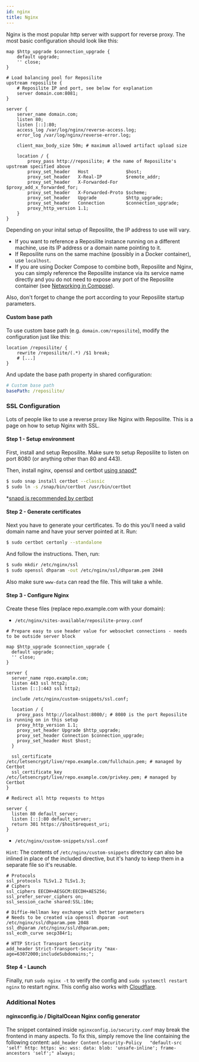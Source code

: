 ```yaml
---
id: nginx
title: Nginx
---
```


Nginx is the most popular http server with support for reverse proxy.
The most basic configuration should look like this:

```json5
map $http_upgrade $connection_upgrade {
    default upgrade;
    '' close;
}

# Load balancing pool for Reposilite
upstream reposilite {
    # Reposilite IP and port, see below for explanation
    server domain.com:8081;
}

server {
    server_name domain.com;
    listen 80;
    listen [::]:80;
    access_log /var/log/nginx/reverse-access.log;
    error_log /var/log/nginx/reverse-error.log;

    client_max_body_size 50m; # maximum allowed artifact upload size

    location / {
        proxy_pass http://reposilite; # the name of Reposilite's upstream specified above
        proxy_set_header   Host              $host;
        proxy_set_header   X-Real-IP         $remote_addr;
        proxy_set_header   X-Forwarded-For   $proxy_add_x_forwarded_for;
        proxy_set_header   X-Forwarded-Proto $scheme;
        proxy_set_header   Upgrade           $http_upgrade;
        proxy_set_header   Connection        $connection_upgrade;
        proxy_http_version 1.1;
    }
}
```

Depending on your inital setup of Reposilite, the IP address to use will vary.

* If you want to reference a Reposilite instance running on a different machine, use its IP address
or a domain name pointing to it. 
* If Reposilite runs on the same machine (possibly in a Docker
container), use `localhost`. 
* If you are using Docker Compose to combine both, Reposilite and Nginx, 
you can simply reference the Reposilite instance via its service name directly and you do not need to
expose any port of the Reposilite container (see [Networking in Compose](https://docs.docker.com/compose/networking/)).

Also, don't forget to change the port according to your Reposilite startup parameters.

#### Custom base path

To use custom base path (e.g. `domain.com/reposilite`), modify the configuration just like this:

```json5
location /reposilite/ {
    rewrite /reposilite/(.*) /$1 break;
    # [...]
}
```

And update the base path property in shared configuration:

```yaml
# Custom base path
basePath: /reposilite/
```

### SSL Configuration

Lots of people like to use a reverse proxy like Nginx with Reposilite.
This is a page on how to setup Nginx with SSL.

#### Step 1 - Setup environment

First, install and setup Reposilite.
Make sure to setup Reposilite to listen on port 8080 (or anything other than 80 and 443).

Then, install nginx, openssl and certbot [using snapd\*](https://snapcraft.io/docs/installing-snapd/) 

```bash
$ sudo snap install certbot --classic
$ sudo ln -s /snap/bin/certbot /usr/bin/certbot
```

\*[snapd is recommended by certbot](https://certbot.eff.org/instructions?ws=other&os=ubuntufocal)

#### Step 2 - Generate certificates

Next you have to generate your certificates. 
To do this you'll need a valid domain name and have your server pointed at it.
Run:

```bash
$ sudo certbot certonly --standalone
```
And follow the instructions. Then, run:

```bash
$ sudo mkdir /etc/nginx/ssl
$ sudo openssl dhparam -out /etc/nginx/ssl/dhparam.pem 2048
```

Also make sure `www-data` can read the file. This will take a while.

#### Step 3 - Configure Nginx

Create these files (replace repo.example.com with your domain):

* `/etc/nginx/sites-available/reposilite-proxy.conf`

```json5
# Prepare easy to use header value for websocket connections - needs to be outside server block

map $http_upgrade $connection_upgrade {
  default upgrade;
  '' close;
}

server {
  server_name repo.example.com;
  listen 443 ssl http2;
  listen [::]:443 ssl http2;

  include /etc/nginx/custom-snippets/ssl.conf;

  location / {
    proxy_pass http://localhost:8080/; # 8080 is the port Reposilite is running on in this setup
    proxy_http_version 1.1;
    proxy_set_header Upgrade $http_upgrade;
    proxy_set_header Connection $connection_upgrade;
    proxy_set_header Host $host;
  }

  ssl_certificate /etc/letsencrypt/live/repo.example.com/fullchain.pem; # managed by Certbot
  ssl_certificate_key /etc/letsencrypt/live/repo.example.com/privkey.pem; # managed by Certbot
}

# Redirect all http requests to https

server {
  listen 80 default_server;
  listen [::]:80 default_server;
  return 301 https://$host$request_uri;
}
```

* `/etc/nginx/custom-snippets/ssl.conf`

`Hint`: The contents of `/etc/nginx/custom-snippets` directory can also be inlined in place of the included directive, but it's handy to keep them in a separate file so it's reusable.

```json5
# Protocols
ssl_protocols TLSv1.2 TLSv1.3;
# Ciphers
ssl_ciphers EECDH+AESGCM:EECDH+AES256;
ssl_prefer_server_ciphers on;
ssl_session_cache shared:SSL:10m;

# Diffie-Hellman key exchange with better parameters
# Needs to be created via openssl dhparam -out /etc/nginx/ssl/dhparam.pem 2048
ssl_dhparam /etc/nginx/ssl/dhparam.pem;
ssl_ecdh_curve secp384r1;

# HTTP Strict Transport Security
add_header Strict-Transport-Security "max-age=63072000;includeSubdomains;";
```

#### Step 4 - Launch

Finally, run `sudo nginx -t` to verify the config and `sudo systemctl restart nginx` to restart nginx.
This config also works with [Cloudflare](https://www.cloudflare.com/).

### Additional Notes

#### nginxconfig.io / DigitalOcean Nginx config generator

The snippet contained inside `nginxconfig.io/security.conf`
may break the frontend in many aspects. To fix this, simply
remove the line containing the following content:
`add_header Content-Security-Policy   "default-src 'self' http: https: ws: wss: data: blob: 'unsafe-inline'; frame-ancestors 'self';" always;`
